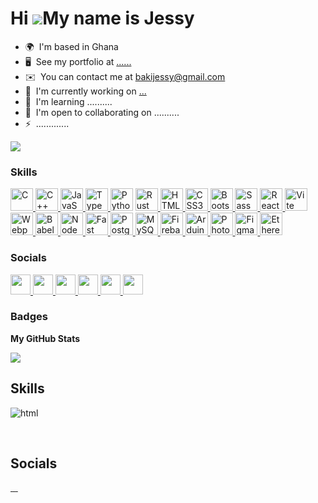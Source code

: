 Hi ![](https://user-images.githubusercontent.com/18350557/176309783-0785949b-9127-417c-8b55-ab5a4333674e.gif)My name is Jessy
=============================================================================================================================

* 🌍  I'm based in Ghana
* 🖥️  See my portfolio at [......](http://.....)
* ✉️  You can contact me at [bakijessy@gmail.com](mailto:bakijessy@gmail.com)
* 🚀  I'm currently working on [...](http://........)
* 🧠  I'm learning ..........
* 🤝  I'm open to collaborating on ..........
* ⚡  .............

<a href="https://www.github.com/blackdreamer15" target="_blank" rel="noreferrer">
          <img src="https://img.shields.io/github/followers/blackdreamer15?logo=github&style=for-the-badge&color=ef4444&labelColor=1c1917" />
</a>

### Skills


<p align="left">
          <a href="https://docs.microsoft.com/en-us/cpp/?view=msvc-170" target="_blank" rel="noreferrer">
                    <img src="https://raw.githubusercontent.com/danielcranney/readme-generator/main/public/icons/skills/c-colored.svg" width="36" height="36" alt="C" />
          </a>
          <a href="https://docs.microsoft.com/en-us/cpp/?view=msvc-170" target="_blank" rel="noreferrer">
                    <img src="https://raw.githubusercontent.com/danielcranney/readme-generator/main/public/icons/skills/cplusplus-colored.svg"
                              width="36" height="36" alt="C++" />
          </a>
          <a href="https://developer.mozilla.org/en-US/docs/Web/JavaScript" target="_blank" rel="noreferrer">
                    <img src="https://raw.githubusercontent.com/danielcranney/readme-generator/main/public/icons/skills/javascript-colored.svg"
                              width="36" height="36" alt="JavaScript" />
          </a>
          <a href="https://www.typescriptlang.org/" target="_blank" rel="noreferrer">
                    <img src="https://raw.githubusercontent.com/danielcranney/readme-generator/main/public/icons/skills/typescript-colored.svg"
                              width="36" height="36" alt="TypeScript" />
          </a>
          <a href="https://www.python.org/" target="_blank" rel="noreferrer">
                    <img src="https://raw.githubusercontent.com/danielcranney/readme-generator/main/public/icons/skills/python-colored.svg"
                              width="36" height="36" alt="Python" /></a>
          <a href="https://www.rust-lang.org/" target="_blank" rel="noreferrer">
                    <img src="https://raw.githubusercontent.com/danielcranney/readme-generator/main/public/icons/skills/rust-colored.svg"
                              width="36" height="36" alt="Rust" />
          </a>
          <a href="https://developer.mozilla.org/en-US/docs/Glossary/HTML5" target="_blank" rel="noreferrer">
                    <img src="https://raw.githubusercontent.com/danielcranney/readme-generator/main/public/icons/skills/html5-colored.svg"
                              width="36" height="36" alt="HTML5" />
          </a>
          <a href="https://www.w3.org/TR/CSS/#css" target="_blank" rel="noreferrer">
                    <img src="https://raw.githubusercontent.com/danielcranney/readme-generator/main/public/icons/skills/css3-colored.svg"
                              width="36" height="36" alt="CSS3" />
          </a>
          <a href="https://getbootstrap.com/" target="_blank" rel="noreferrer">
                    <img src="https://raw.githubusercontent.com/danielcranney/readme-generator/main/public/icons/skills/bootstrap-colored.svg"
                              width="36" height="36" alt="Bootstrap" />
          </a>
          <a href="https://sass-lang.com/" target="_blank" rel="noreferrer">
                    <img src="https://raw.githubusercontent.com/danielcranney/readme-generator/main/public/icons/skills/sass-colored.svg"
                              width="36" height="36" alt="Sass" />
          </a>
          <a href="https://reactjs.org/" target="_blank" rel="noreferrer">
                    <img src="https://raw.githubusercontent.com/danielcranney/readme-generator/main/public/icons/skills/react-colored.svg"
                              width="36" height="36" alt="React" />
          </a>
          <a href="https://vitejs.dev/" target="_blank" rel="noreferrer">
                    <img src="https://raw.githubusercontent.com/danielcranney/readme-generator/main/public/icons/skills/vite-colored.svg"
                              width="36" height="36" alt="Vite" />
          </a>
          <a href="https://webpack.js.org/" target="_blank" rel="noreferrer">
                    <img src="https://raw.githubusercontent.com/danielcranney/readme-generator/main/public/icons/skills/webpack-colored.svg"
                              width="36" height="36" alt="Webpack" />
          </a>
          <a href="https://babeljs.io/" target="_blank" rel="noreferrer">
                    <img src="https://raw.githubusercontent.com/danielcranney/readme-generator/main/public/icons/skills/babel-colored.svg"
                              width="36" height="36" alt="Babel" />
          </a>
          <a href="https://nodejs.org/en/" target="_blank" rel="noreferrer">
                    <img src="https://raw.githubusercontent.com/danielcranney/readme-generator/main/public/icons/skills/nodejs-colored.svg"
                              width="36" height="36" alt="NodeJS" />
          </a>
          <a href="https://fastapi.tiangolo.com/" target="_blank" rel="noreferrer">
                    <img src="https://raw.githubusercontent.com/danielcranney/readme-generator/main/public/icons/skills/fastapi-colored.svg"
                              width="36" height="36" alt="Fast API" />
          </a>
          <a href="https://www.postgresql.org/" target="_blank" rel="noreferrer">
                    <img src="https://raw.githubusercontent.com/danielcranney/readme-generator/main/public/icons/skills/postgresql-colored.svg"
                              width="36" height="36" alt="PostgreSQL" />
          </a>
          <a href="https://www.mysql.com/" target="_blank" rel="noreferrer">
                    <img src="https://raw.githubusercontent.com/danielcranney/readme-generator/main/public/icons/skills/mysql-colored.svg"
                              width="36" height="36" alt="MySQL" />
          </a>
          <a href="https://firebase.google.com/" target="_blank" rel="noreferrer">
                    <img src="https://raw.githubusercontent.com/danielcranney/readme-generator/main/public/icons/skills/firebase-colored.svg"
                              width="36" height="36" alt="Firebase" />
          </a>
          <a href="https://store.arduino.cc/?gclid=Cj0KCQjw2eilBhCCARIsAG0Pf8uueBifykWcsSS4LPESeGQfxGVKJYnzV7bz471XfknQJy_1VINVWM8aAkLtEALw_wcB"
                    target="_blank" rel="noreferrer">
                    <img src="https://raw.githubusercontent.com/danielcranney/readme-generator/main/public/icons/skills/arduino-colored.svg"
                              width="36" height="36" alt="Arduino" />
          </a>
          <a href="https://www.adobe.com/uk/products/photoshop.html" target="_blank" rel="noreferrer">
                    <img src="https://raw.githubusercontent.com/danielcranney/readme-generator/main/public/icons/skills/photoshop-colored.svg"
                              width="36" height="36" alt="Photoshop" />
          </a>
          <a href="https://www.figma.com/" target="_blank" rel="noreferrer">
                    <img src="https://raw.githubusercontent.com/danielcranney/readme-generator/main/public/icons/skills/figma-colored.svg"
                              width="36" height="36" alt="Figma" />
          </a>
          <a href="https://ethereum.org/en/" target="_blank" rel="noreferrer">
                    <img src="https://raw.githubusercontent.com/danielcranney/readme-generator/main/public/icons/skills/ethereum-colored.svg"
                              width="36" height="36" alt="Ethereum" />
          </a>
</p>


### Socials

<p align="left">
          <a href="https://discord.com/users/blackdreamer15" target="_blank" rel="noreferrer">
                    <picture>
                              <source media="(prefers-color-scheme: dark)" srcset="undefined" />
                              <source media="(prefers-color-scheme: light)" srcset="https://raw.githubusercontent.com/danielcranney/readme-generator/main/public/icons/socials/discord.svg" />
                              <img src="https://raw.githubusercontent.com/danielcranney/readme-generator/main/public/icons/socials/discord.svg" width="32" height="32" />
                    </picture>
          </a>
          <a href="https://www.github.com/blackdreamer15" target="_blank" rel="noreferrer">
                    <picture> 
                              <source media="(prefers-color-scheme: dark)" srcset="https://raw.githubusercontent.com/danielcranney/readme-generator/main/public/icons/socials/github-dark.svg" /> 
                              <source media="(prefers-color-scheme: light)" srcset="https://raw.githubusercontent.com/danielcranney/readme-generator/main/public/icons/socials/github.svg" /> 
                              <img src="https://raw.githubusercontent.com/danielcranney/readme-generator/main/public/icons/socials/github.svg" width="32" height="32" />                     </picture> 
          </a>
          <a href="https://blackdreamer.hashnode.dev" target="_blank" rel="noreferrer"> 
                    <picture> 
                              <source media="(prefers-color-scheme: dark)" srcset="undefined" />
                              <source media="(prefers-color-scheme: light)" srcset="https://raw.githubusercontent.com/danielcranney/readme-generator/main/public/icons/socials/hashnode.svg" />
                              <img src="https://raw.githubusercontent.com/danielcranney/readme-generator/main/public/icons/socials/hashnode.svg" width="32" height="32" />
                    </picture>
          </a>
          <a href="https://www.linkedin.com/in/jessy-justice-julien-baki/" target="_blank" rel="noreferrer">
                    <picture>
                              <source media="(prefers-color-scheme: dark)" srcset="https://raw.githubusercontent.com/danielcranney/readme-generator/main/public/icons/socials/linkedin-dark.svg" />
                              <source media="(prefers-color-scheme: light)" srcset="https://raw.githubusercontent.com/danielcranney/readme-generator/main/public/icons/socials/linkedin.svg" />
                              <img src="https://raw.githubusercontent.com/danielcranney/readme-generator/main/public/icons/socials/linkedin.svg" width="32" height="32" />
                    </picture>
          </a>
          <a href="https://www.stackoverflow.com/users/............." target="_blank" rel="noreferrer">
                    <picture>
                              <source media="(prefers-color-scheme: dark)" srcset="undefined" /> 
                              <source media="(prefers-color-scheme: light)" srcset="https://raw.githubusercontent.com/danielcranney/readme-generator/main/public/icons/socials/stackoverflow.svg" /> 
                              <img src="https://raw.githubusercontent.com/danielcranney/readme-generator/main/public/icons/socials/stackoverflow.svg" width="32" height="32" /> 
                    </picture> 
          </a> 
          <a href="https://www.x.com/.........." target="_blank" rel="noreferrer"> 
                    <picture> 
                              <source media="(prefers-color-scheme: dark)" srcset="https://raw.githubusercontent.com/danielcranney/readme-generator/main/public/icons/socials/twitter-dark.svg" /> 
                              <source media="(prefers-color-scheme: light)" srcset="https://raw.githubusercontent.com/danielcranney/readme-generator/main/public/icons/socials/twitter.svg" /> 
                              <img src="https://raw.githubusercontent.com/danielcranney/readme-generator/main/public/icons/socials/twitter.svg" width="32" height="32" /> 
                    </picture> 
          </a>
</p>

### Badges

<b>My GitHub Stats</b>

<a href="http://www.github.com/blackdreamer15">
          <img src="https://github-readme-streak-stats.herokuapp.com/?user=blackdreamer15&stroke=ffffff&background=1c1917&ring=ef4444&fire=ef4444&currStreakNum=ffffff&currStreakLabel=ef4444&sideNums=ffffff&sideLabels=ffffff&dates=ffffff&hide_border=true" />
</a>




<!-- LANGUAGES AND TOOLS -->
## Skills    

<section>
          <p>
                    <span align="left">
                              <img src="https://skillicons.dev/icons?i=html" alt="html" title="html"/>
                              <img src="https://skillicons.dev/icons?i=css" alt="" title=""/>
                              <img src="https://skillicons.dev/icons?i=bootstrap" alt="" title=""/>
                              <img src="https://skillicons.dev/icons?i=sass" alt="" title=""/>
                              <img src="https://skillicons.dev/icons?i=javascript" alt="" title=""/>
                              <img src="https://skillicons.dev/icons?i=react" alt="" title=""/>
                              <img src="https://skillicons.dev/icons?i=postgresql" alt="" title=""/>
                              <img src="https://skillicons.dev/icons?i=mysql" alt="" title=""/>
                              <img src="https://skillicons.dev/icons?i=nodejs" alt="" title=""/>
                              <img src="https://skillicons.dev/icons?i=fastapi" alt="" title=""/>
                              <span style="margin-right: 12px;"></span>
                              <img src="https://skillicons.dev/icons?i=python" alt="" title=""/>
                              <img src="https://skillicons.dev/icons?i=c" alt="" title=""/>
                              <img src="https://skillicons.dev/icons?i=cpp" alt="" title=""/>
                              <img src="https://skillicons.dev/icons?i=" alt="" title=""/>
                              <img src="https://skillicons.dev/icons?i=" alt="" title=""/>
                              <img src="https://skillicons.dev/icons?i=" alt="" title=""/>
                              <img src="https://skillicons.dev/icons?i=" alt="" title=""/>
                    </span>
          </p>
</section>

<p>
          <img src="https://skillicons.dev/icons?i=git" alt="" title=""/>
          <img src="https://skillicons.dev/icons?i=linux" alt="" title=""/>
          <img src="https://skillicons.dev/icons?i=vim" alt="" title=""/>
          <img src="https://skillicons.dev/icons?i=bash" alt="" title=""/>
          <img src="https://skillicons.dev/icons?i=postman" alt="" title=""/>
          <img src="https://skillicons.dev/icons?i=figma" alt="" title=""/>
          <img src="https://skillicons.dev/icons?i=arduino" alt="" title=""/>
          <img src="https://skillicons.dev/icons?i=" alt="" title=""/>      
</p>


## Socials

<p align="left">
          <a href="https://www.github.com/blackprince001" target="_blank" rel="noreferrer">
                    <img src="https://skillicons.dev/icons?i=github" alt="" title=""/>
          </a>
          <a href="https://blackprince.hashnode.dev" target="_blank" rel="noreferrer">
                    <img src="https://skillicons.dev/icons?i=hashnode" alt="" title=""/>
          </a>
          <a href="https://www.linkedin.com/in/prince-appiahkb" target="_blank" rel="noreferrer">
                    <img src="https://skillicons.dev/icons?i=linkedin" alt="" title=""/>
          </a>
          <a href="https://www.twitter.com/blvckprinxe" target="_blank" rel="noreferrer">
                    <img src="https://skillicons.dev/icons?i=twitter" alt="" title=""/>
          </a>
</p>
